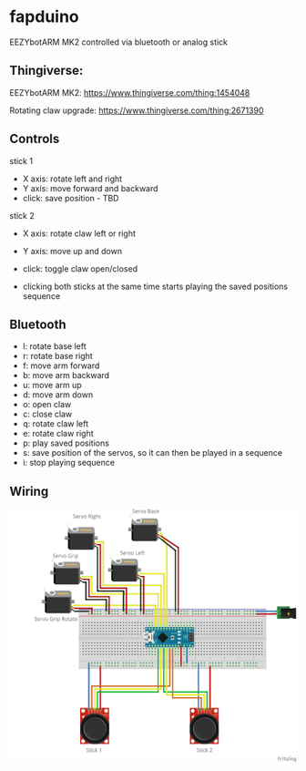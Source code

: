 # fapduino
EEZYbotARM MK2 controlled via bluetooth or analog stick

## Thingiverse:
EEZYbotARM MK2:
https://www.thingiverse.com/thing:1454048

Rotating claw upgrade:
https://www.thingiverse.com/thing:2671390

## Controls

stick 1
 - X axis: rotate left and right
 - Y axis: move forward and backward
 - click: save position - TBD

stick 2
 - X axis: rotate claw left or right
 - Y axis: move up and down
 - click: toggle claw open/closed


 - clicking both sticks at the same time starts playing the saved positions sequence

 ## Bluetooth
 - l: rotate base left    
 - r: rotate base right    
 - f: move arm forward    
 - b: move arm backward    
 - u: move arm up    
 - d: move arm down    
 - o: open claw
 - c: close claw    
 - q: rotate claw left    
 - e: rotate claw right    
 - p: play saved positions    
 - s: save position of the servos, so it can then be played in a sequence    
 - i: stop playing sequence    

 ## Wiring
 
![alt text](https://github.com/ezpzlmnsqz1337/fapduino/blob/master/schematics/fapduino_wiring_bb.png)